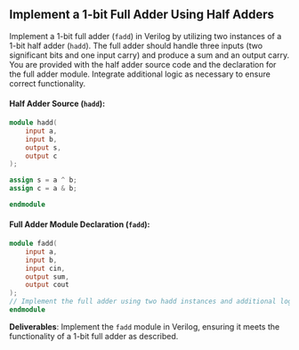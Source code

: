 ## Implement a 1-bit Full Adder Using Half Adders

Implement a 1-bit full adder (`fadd`) in Verilog by utilizing two instances of a 1-bit half adder (`hadd`). The full adder should handle three inputs (two significant bits and one input carry) and produce a sum and an output carry. You are provided with the half adder source code and the declaration for the full adder module. Integrate additional logic as necessary to ensure correct functionality.

#### Half Adder Source (`hadd`):
```verilog
module hadd(
    input a,
    input b,
    output s,
    output c
);

assign s = a ^ b;
assign c = a & b;

endmodule
```

#### Full Adder Module Declaration (`fadd`):
```verilog
module fadd(
    input a,
    input b,
    input cin,
    output sum,
    output cout
);
// Implement the full adder using two hadd instances and additional logic
endmodule
```

**Deliverables**: Implement the `fadd` module in Verilog, ensuring it meets the functionality of a 1-bit full adder as described.